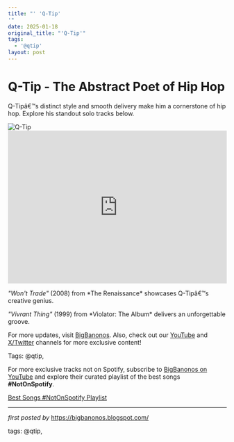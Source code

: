 ```yaml
---
title: "' 'Q-Tip'
'"
date: 2025-01-18
original_title: "'Q-Tip'"
tags:
  - '@qtip'
layout: post
---
```

<!--Title of the Post-->
<h1 >Q-Tip - The Abstract Poet of Hip Hop</h1> <!--Introductory Text-->
<p >Q-Tipâ€™s distinct style and smooth delivery make him a cornerstone of hip hop. Explore his standout solo tracks below.</p> <!--Featured Image-->
<div > <img alt="Q-Tip" src="https://www.uppitymusic.com/wp-content/uploads/2016/07/Q-Tip.jpg" />
</div> <!--Spotify Playlist Embed-->
<div > <iframe allow="autoplay; clipboard-write; encrypted-media; fullscreen; picture-in-picture" allowfullscreen="" frameborder="0" height="352" loading="lazy" src="https://open.spotify.com/embed/playlist/37220fh6SOAyiWaFrzEGdU?utm_source=generator" width="100%"></iframe>
</div> <!--Song Information-->
<div > <p><em>"Won't Trade"</em> (2008) from *The Renaissance* showcases Q-Tipâ€™s creative genius.</p> <p><em>"Vivrant Thing"</em> (1999) from *Violator: The Album* delivers an unforgettable groove.</p>
</div> <!--Footer Links-->
<div > <p>For more updates, visit <a href="https://bigbanonos.blogspot.com/" target="_blank">BigBanonos</a>. Also, check out our <a href="https://www.youtube.com/@BigBanonos" target="_blank">YouTube</a> and <a href="https://x.com/bigbanonos" target="_blank">X/Twitter</a> channels for more exclusive content!</p>
</div> <!--Tags-->
<p>Tags: @qtip,</p>


<!--Subscribe and Playlist Links-->
<div>
    <p>For more exclusive tracks not on Spotify, subscribe to <a href="https://www.youtube.com/@BigBanonos" target="_blank">BigBanonos on YouTube</a> and explore their curated playlist of the best songs <strong>#NotOnSpotify</strong>.</p>
    <p><a href="https://www.youtube.com/playlist?list=PLtuNtuTatqI0kFahUCbtbfenC_ET5O_tr" target="_blank">Best Songs #NotOnSpotify Playlist<br /></a></p></div>

<hr />

<p><em>first posted by</em> <a href="https://bigbanonos.blogspot.com/" rel="noopener" target="_new">https://bigbanonos.blogspot.com/</a></p>

<p>tags: @qtip,</p>
